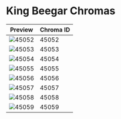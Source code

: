 # King Beegar Chromas

| Preview | Chroma ID |
|---------|-----------|
| ![45052](https://raw.communitydragon.org/latest/plugins/rcp-be-lol-game-data/global/default/v1/champion-chroma-images/45/45052.png) | 45052 |
| ![45053](https://raw.communitydragon.org/latest/plugins/rcp-be-lol-game-data/global/default/v1/champion-chroma-images/45/45053.png) | 45053 |
| ![45054](https://raw.communitydragon.org/latest/plugins/rcp-be-lol-game-data/global/default/v1/champion-chroma-images/45/45054.png) | 45054 |
| ![45055](https://raw.communitydragon.org/latest/plugins/rcp-be-lol-game-data/global/default/v1/champion-chroma-images/45/45055.png) | 45055 |
| ![45056](https://raw.communitydragon.org/latest/plugins/rcp-be-lol-game-data/global/default/v1/champion-chroma-images/45/45056.png) | 45056 |
| ![45057](https://raw.communitydragon.org/latest/plugins/rcp-be-lol-game-data/global/default/v1/champion-chroma-images/45/45057.png) | 45057 |
| ![45058](https://raw.communitydragon.org/latest/plugins/rcp-be-lol-game-data/global/default/v1/champion-chroma-images/45/45058.png) | 45058 |
| ![45059](https://raw.communitydragon.org/latest/plugins/rcp-be-lol-game-data/global/default/v1/champion-chroma-images/45/45059.png) | 45059 |